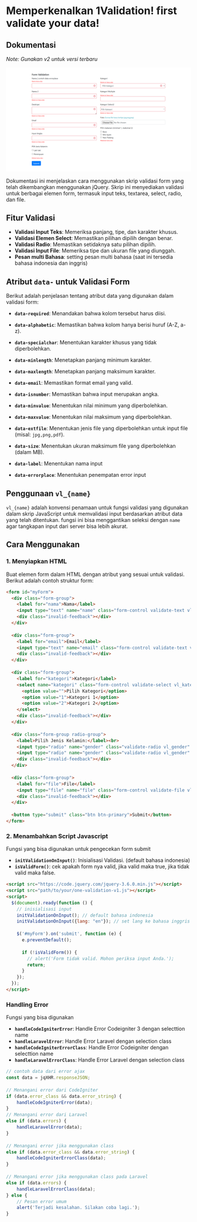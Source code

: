 # Memperkenalkan 1Validation! first validate your data!

## Dokumentasi

_Note: Gunakan v2 untuk versi terbaru_

![image1](img/img1.png)

Dokumentasi ini menjelaskan cara menggunakan skrip validasi form yang telah dikembangkan menggunakan jQuery. Skrip ini menyediakan validasi untuk berbagai elemen form, termasuk input teks, textarea, select, radio, dan file.

## Fitur Validasi

- **Validasi Input Teks**: Memeriksa panjang, tipe, dan karakter khusus.
- **Validasi Elemen Select**: Memastikan pilihan dipilih dengan benar.
- **Validasi Radio**: Memastikan setidaknya satu pilihan dipilih.
- **Validasi Input File**: Memeriksa tipe dan ukuran file yang diunggah.
- **Pesan multi Bahasa**: setting pesan multi bahasa (saat ini tersedia bahasa indonesia dan inggris)

## Atribut `data-` untuk Validasi Form

Berikut adalah penjelasan tentang atribut data yang digunakan dalam validasi form:

- **`data-required`**: 
  Menandakan bahwa kolom tersebut harus diisi.
  
- **`data-alphabetic`**: 
  Memastikan bahwa kolom hanya berisi huruf (A-Z, a-z).
  
- **`data-specialchar`**: 
  Menentukan karakter khusus yang tidak diperbolehkan.
  
- **`data-minlength`**: 
  Menetapkan panjang minimum karakter.
  
- **`data-maxlength`**: 
  Menetapkan panjang maksimum karakter.
  
- **`data-email`**: 
  Memastikan format email yang valid.
  
- **`data-isnumber`**: 
  Memastikan bahwa input merupakan angka.
  
- **`data-minvalue`**: 
  Menentukan nilai minimum yang diperbolehkan.
  
- **`data-maxvalue`**: 
  Menentukan nilai maksimum yang diperbolehkan.
  
- **`data-extfile`**: 
  Menentukan jenis file yang diperbolehkan untuk input file (misal: `jpg,png,pdf`).
  
- **`data-size`**: 
  Menentukan ukuran maksimum file yang diperbolehkan (dalam MB).

- **`data-label`**: 
  Menentukan nama input

- **`data-errorplace`**: 
Menentukan penempatan error input


## Penggunaan `vl_{name}`

`vl_{name}` adalah konvensi penamaan untuk fungsi validasi yang digunakan dalam skrip JavaScript untuk memvalidasi input berdasarkan atribut data yang telah ditentukan. fungsi ini bisa menggantikan seleksi dengan `name` agar tangkapan input dari server bisa lebih akurat.

## Cara Menggunakan

### 1. Menyiapkan HTML

Buat elemen form dalam HTML dengan atribut yang sesuai untuk validasi. Berikut adalah contoh struktur form:

```html
<form id="myForm">
  <div class="form-group">
    <label for="nama">Nama</label>
    <input type="text" name="name" class="form-control validate-text vl_name" data-required="true" data-alphabetic="true" />
    <div class="invalid-feedback"></div>
  </div>

  <div class="form-group">
    <label for="email">Email</label>
    <input type="text" name="email" class="form-control validate-text vl_email" data-required="true" data-email="true" />
    <div class="invalid-feedback"></div>
  </div>

  <div class="form-group">
    <label for="kategori">Kategori</label>
    <select name="kategori" class="form-control validate-select vl_kategori" data-required="true">
      <option value="">Pilih Kategori</option>
      <option value="1">Kategori 1</option>
      <option value="2">Kategori 2</option>
    </select>
    <div class="invalid-feedback"></div>
  </div>

  <div class="form-group radio-group">
    <label>Pilih Jenis Kelamin:</label><br>
    <input type="radio" name="gender" class="validate-radio vl_gender" data-required="true" value="Laki-laki"> Laki-laki<br>
    <input type="radio" name="gender" class="validate-radio vl_gender" data-required="true" value="Perempuan"> Perempuan<br>
    <div class="invalid-feedback"></div>
  </div>

  <div class="form-group">
    <label for="file">File</label>
    <input type="file" name="file" class="form-control validate-file vl_file" data-extfile="jpg,png,pdf" data-size="2" />
    <div class="invalid-feedback"></div>
  </div>

  <button type="submit" class="btn btn-primary">Submit</button>
</form>
```

### 2. Menambahkan Script Javascript

Fungsi yang bisa digunakan untuk pengecekan form submit

- **`initValidationOnInput()`**: Inisialisasi Validasi. (default bahasa indonesia)
- **`isValidForm()`**: cek apakah form nya valid, jika valid maka true, jika tidak valid maka false.


```html
<script src="https://code.jquery.com/jquery-3.6.0.min.js"></script>
<script src="path/to/your/one-validation-v1.js"></script>
<script>
  $(document).ready(function () {
    // inisialisasi input
    initValidationOnInput(); // default bahasa indonesia
    initValidationOnInput({lang: "en"}); // set lang ke bahasa inggris

    $('#myForm').on('submit', function (e) {
      e.preventDefault();

      if (!isValidForm()) {
        // alert('Form tidak valid. Mohon periksa input Anda.');
        return;
      }
    });
  });
</script>
```

### Handling Error


Fungsi yang bisa digunakan

- **`handleCodeIgniterError`**: Handle Error Codeigniter 3 dengan selecttion name
- **`handleLaravelError`**: Handle Error Laravel dengan selection class
- **`handleCodeIgniterErrorClass`**: Handle Error Codeigniter  dengan selecttion name
- **`handleLaravelErrorClass`**: Handle Error Laravel dengan selection class

```js
// contoh data dari error ajax
const data = jqXHR.responseJSON;

// Menangani error dari CodeIgniter
if (data.error_class && data.error_string) {
    handleCodeIgniterError(data);
}
// Menangani error dari Laravel
else if (data.errors) {
    handleLaravelError(data);
}

// Menangani error jika menggunakan class
else if (data.error_class && data.error_string) {
    handleCodeIgniterErrorClass(data);
}

// Menangani error jika menggunakan class pada Laravel
else if (data.errors) {
    handleLaravelErrorClass(data);
} else {
    // Pesan error umum
    alert('Terjadi kesalahan. Silakan coba lagi.');
}
```
